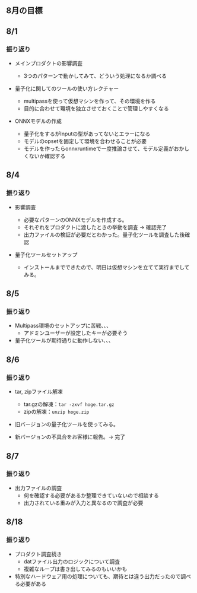 ## 8月の目標

## 8/1

### 振り返り

- メインプロダクトの影響調査
  - 3つのパターンで動かしてみて、どういう処理になるか調べる

- 量子化に関してのツールの使い方レクチャー
  - multipassを使って仮想マシンを作って、その環境を作る
  - 目的に合わせて環境を独立させておくことで管理しやすくなる

- ONNXモデルの作成
  - 量子化をするがInputの型があってないとエラーになる
  - モデルのopsetを固定して環境を合わせることが必要
  - モデルを作ったらonnxruntimeで一度推論させて、モデル定義がおかしくないか確認する

## 8/4

### 振り返り

- 影響調査
  - 必要なパターンのONNXモデルを作成する。
  - それぞれをプロダクトに渡したときの挙動を調査 → 確認完了
  - 出力ファイルの検証が必要だとわかった。量子化ツールを調査した後確認

- 量子化ツールセットアップ
  - インストールまでできたので、明日は仮想マシンを立てて実行までしてみる。


## 8/5

### 振り返り

- Multipass環境のセットアップに苦戦、、、
  - アドミンユーザーが設定したキーが必要そう
- 量子化ツールが期待通りに動作しない、、、

## 8/6

### 振り返り

- tar, zipファイル解凍  
  - tar.gzの解凍：`tar -zxvf hoge.tar.gz`
  - zipの解凍：`unzip hoge.zip`

- 旧バージョンの量子化ツールを使ってみる。
- 新バージョンの不具合をお客様に報告。→ 完了

## 8/7

### 振り返り

- 出力ファイルの調査
  - 何を確認する必要があるか整理できていないので相談する
  - 出力されている重みが入力と異なるので調査が必要

## 8/18

### 振り返り
- プロダクト調査続き
  - datファイル出力のロジックについて調査
  - 複雑なループは書き出してみるのもいいかも
- 特別なハードウェア用の処理についても、期待とは違う出力だったので調べる必要がある